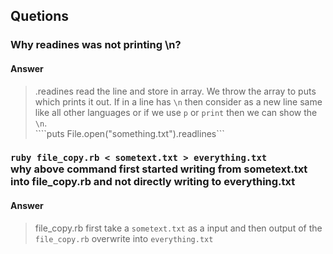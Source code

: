 ## Quetions
### Why readines was not printing \n?
#### Answer
> .readines read the line and store in array. We throw the array to puts which prints it out. If in a line has ```\n``` then consider as a new line same like all other languages or if we use ```p``` or ```print``` then we can show the ```\n```.  <br> ````puts File.open("something.txt").readlines```

### ``` ruby file_copy.rb < sometext.txt > everything.txt ``` <br>why above command first started writing from sometext.txt into file_copy.rb and not directly writing to everything.txt 

#### Answer
> file_copy.rb first take a ```sometext.txt``` as a input and then output of the ```file_copy.rb``` overwrite into ```everything.txt```


